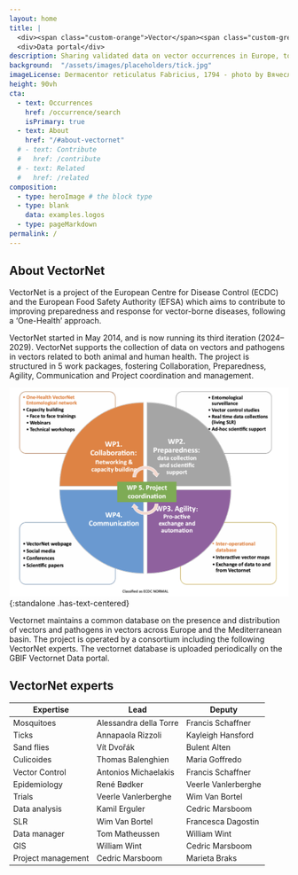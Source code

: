 ```yaml
---
layout: home
title: |
  <div><span class="custom-orange">Vector</span><span class="custom-green">Net</span></div>
  <div>Data portal</div>
description: Sharing validated data on vector occurrences in Europe, to improve preparedness for vector-borne diseases
background:  "/assets/images/placeholders/tick.jpg"
imageLicense: Dermacentor reticulatus Fabricius, 1794 - photo by Вячеслав Юсупов via [iNaturalist](https://www.inaturalist.org/photos/122397460) - License [CC-BY-NC-4](http://creativecommons.org/licenses/by-nc/4.0/)
height: 90vh
cta:
  - text: Occurrences
    href: /occurrence/search
    isPrimary: true
  - text: About
    href: "/#about-vectornet"
  # - text: Contribute
  #   href: /contribute
  # - text: Related
  #   href: /related
composition:
  - type: heroImage # the block type
  - type: blank
    data: examples.logos
  - type: pageMarkdown
permalink: /
---
```

## About VectorNet
VectorNet is a project of the European Centre for Disease Control (ECDC) and the European Food Safety Authority (EFSA) which aims to contribute to improving preparedness and response for vector-borne diseases, following a ‘One-Health’ approach.

VectorNet started in May 2014, and is now running its third iteration (2024–2029). VectorNet supports the collection of data on vectors and pathogens in vectors related to both animal and human health. The project is structured in 5 work packages, fostering Collaboration, Preparedness, Agility, Communication and Project coordination and management.

![](/assets/images/placeholders/vn1.png){:standalone .has-text-centered}

Vectornet maintains a common database on the presence and distribution of vectors and pathogens in vectors across Europe and the Mediterranean basin. The project is operated by a consortium including the following VectorNet experts. The vectornet database is uploaded periodically on the GBIF Vectornet Data portal.

## VectorNet experts

| Expertise         | Lead                   | Deputy                 |
|------------------|-----------------------|------------------------|
| Mosquitoes       | Alessandra della Torre | Francis Schaffner      |
| Ticks           | Annapaola Rizzoli       | Kayleigh Hansford      |
| Sand flies      | Vít Dvořák              | Bulent Alten          |
| Culicoides      | Thomas Balenghien       | Maria Goffredo        |
| Vector Control  | Antonios Michaelakis    | Francis Schaffner      |
| Epidemiology    | René Bødker             | Veerle Vanlerberghe   |
| Trials         | Veerle Vanlerberghe     | Wim Van Bortel        |
| Data analysis   | Kamil Erguler           | Cedric Marsboom       |
| SLR            | Wim Van Bortel          | Francesca Dagostin    |
| Data manager   | Tom Matheussen          | William Wint          |
| GIS            | William Wint            | Cedric Marsboom       |
| Project management | Cedric Marsboom      | Marieta Braks         |


